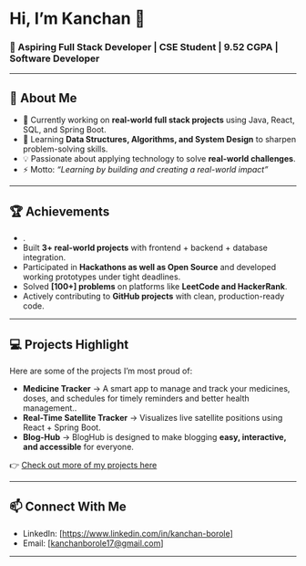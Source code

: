 
# Hi, I’m Kanchan 👋

### 🚀 Aspiring Full Stack Developer | CSE Student | 9.52 CGPA | Software Developer

---

## 🌟 About Me
- 🔭 Currently working on **real-world full stack projects** using Java, React, SQL, and Spring Boot.  
- 🌱 Learning **Data Structures, Algorithms, and System Design** to sharpen problem-solving skills.  
- 💡 Passionate about applying technology to solve **real-world challenges**.  
- ⚡ Motto: *“Learning by building and creating a real-world impact”*

---

## 🏆 Achievements
- .  
- Built **3+ real-world projects** with frontend + backend + database integration.  
- Participated in **Hackathons as well as Open Source** and developed working prototypes under tight deadlines.  
- Solved **[100+] problems** on platforms like **LeetCode and HackerRank**.  
- Actively contributing to **GitHub projects** with clean, production-ready code.
    

---

## 💻 Projects Highlight
Here are some of the projects I’m most proud of:  

- **Medicine Tracker** → A smart app to manage and track your medicines, doses, and schedules for timely reminders and better health management..  
- **Real-Time Satellite Tracker** → Visualizes live satellite positions using React + Spring Boot.  
- **Blog-Hub** → BlogHub is designed to make blogging **easy, interactive, and accessible** for everyone.  

👉 [Check out more of my projects here](https://github.com/KanchanBorole)  

---

## 📫 Connect With Me
- LinkedIn: [https://www.linkedin.com/in/kanchan-borole]  
- Email: [kanchanborole17@gmail.com]  

---



